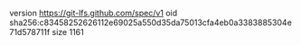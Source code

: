 version https://git-lfs.github.com/spec/v1
oid sha256:c83458252626112e69025a550d35da75013cfa4eb0a3383885304e71d578711f
size 1161
